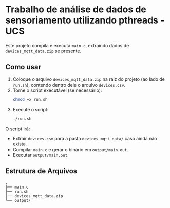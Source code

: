 # Trabalho de análise de dados de sensoriamento utilizando pthreads - UCS

Este projeto compila e executa `main.c`, extraindo dados de `devices_mqtt_data.zip` se presente.

## Como usar

1. Coloque o arquivo `devices_mqtt_data.zip` na raiz do projeto (ao lado de `run.sh`), contendo dentro dele o arquivo `devices.csv`.
2. Torne o script executável (se necessário):
   ```bash
   chmod +x run.sh
   ```
3. Execute o script:
   ```bash
   ./run.sh
   ```

O script irá:

- Extrair `devices.csv` para a pasta `devices_mqtt_data/` caso ainda não exista.
- Compilar `main.c` e gerar o binário em `output/main.out`.
- Executar `output/main.out`.

## Estrutura de Arquivos

```
.
├── main.c
├── run.sh
├── devices_mqtt_data.zip
└── output/
```
